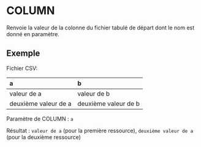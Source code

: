 # COLUMN

Renvoie la valeur de la colonne du fichier tabulé de départ dont le nom est donné en paramètre.

## Exemple

Fichier CSV:

| a | b |
| :--- | :--- |
| valeur de a | valeur de b |
| deuxième valeur de a | deuxième valeur de b |

Paramètre de COLUMN : `a`

Résultat : `valeur de a` \(pour la première ressource\), `deuxième valeur de a` \(pour la deuxième ressource\)



